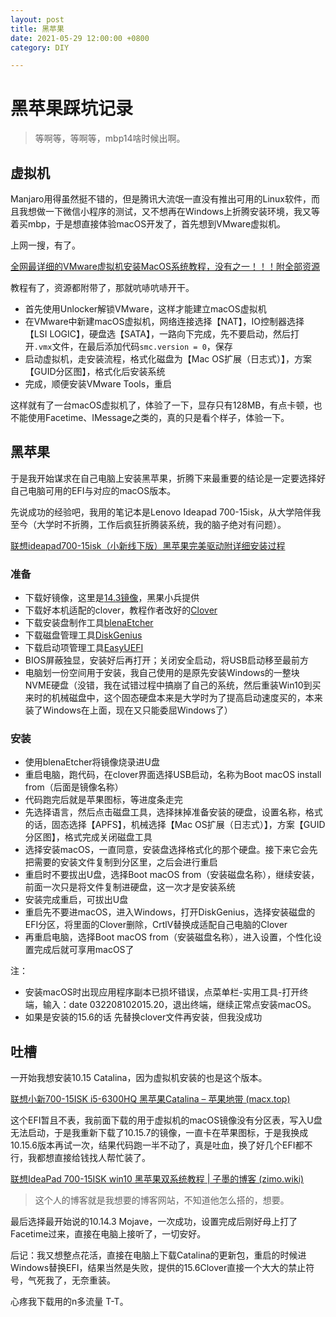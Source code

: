 ```yaml
---
layout: post
title: 黑苹果
date: 2021-05-29 12:00:00 +0800
category: DIY

---
```


# 黑苹果踩坑记录

> 等啊等，等啊等，mbp14啥时候出啊。

## 虚拟机

Manjaro用得虽然挺不错的，但是腾讯大流氓一直没有推出可用的Linux软件，而且我想做一下微信小程序的测试，又不想再在Windows上折腾安装环境，我又等着买mbp，于是想直接体验macOS开发了，首先想到VMware虚拟机。

上网一搜，有了。

[全网最详细的VMware虚拟机安装MacOS系统教程，没有之一！！！附全部资源](https://zhuanlan.zhihu.com/p/337036027)

教程有了，资源都附带了，那就吭哧吭哧开干。

* 首先使用Unlocker解锁VMware，这样才能建立macOS虚拟机
* 在VMware中新建macOS虚拟机，网络连接选择【NAT】，IO控制器选择【LSI LOGIC】，硬盘选【SATA】，一路向下完成，先不要启动，然后打开`.vmx`文件，在最后添加代码`smc.version = 0`，保存
* 启动虚拟机，走安装流程，格式化磁盘为【Mac OS扩展（日志式）】，方案【GUID分区图】，格式化后安装系统
* 完成，顺便安装VMware Tools，重启

这样就有了一台macOS虚拟机了，体验了一下，显存只有128MB，有点卡顿，也不能使用Facetime、IMessage之类的，真的只是看个样子，体验一下。

## 黑苹果

于是我开始谋求在自己电脑上安装黑苹果，折腾下来最重要的结论是一定要选择好自己电脑可用的EFI与对应的macOS版本。

先说成功的经验吧，我用的笔记本是Lenovo Ideapad 700-15isk，从大学陪伴我至今（大学时不折腾，工作后疯狂折腾装系统，我的脑子绝对有问题）。

[联想ideapad700-15isk（小新线下版）黑苹果完美驱动附详细安装过程](https://blog.csdn.net/a1353889150/article/details/97372378)

### 准备

* 下载好镜像，这里是[14.3镜像](https://blog.daliansky.net/macOS-Mojave-10.14.3-18D42-official-version-with-Clover-4859-original-image.html)，黑果小兵提供
* 下载好本机适配的clover，教程作者改好的[Clover](https://pan.baidu.com/s/1om-eWSGpNwpnnBfeoV-sWg)
* 下载安装盘制作工具[blenaEtcher](https://www.balena.io/etcher/)
* 下载磁盘管理工具[DiskGenius](https://pan.baidu.com/s/1zeM2IW6jHezp_SYk7BhWyw)
* 下载启动项管理工具[EasyUEFI](https://pan.baidu.com/s/1wOrtNPN3IZYhGJ1Q59H2SA)
* BIOS屏蔽独显，安装好后再打开；关闭安全启动，将USB启动移至最前方
* 电脑划一份空间用于安装，我自己使用的是原先安装Windows的一整块NVME硬盘（没错，我在试错过程中搞崩了自己的系统，然后重装Win10到买来时的机械磁盘中，这个固态硬盘本来是大学时为了提高启动速度买的，本来装了Windows在上面，现在又只能委屈Windows了）

### 安装

* 使用blenaEtcher将镜像烧录进U盘
* 重启电脑，跑代码，在clover界面选择USB启动，名称为Boot macOS install from（后面是镜像名称）
* 代码跑完后就是苹果图标，等进度条走完
* 先选择语言，然后点击磁盘工具，选择抹掉准备安装的硬盘，设置名称，格式的话，固态选择【APFS】，机械选择【Mac OS扩展（日志式）】，方案【GUID分区图】，格式完成关闭磁盘工具
* 选择安装macOS，一直同意，安装盘选择格式化的那个硬盘。接下来它会先把需要的安装文件复制到分区里，之后会进行重启
* 重启时不要拔出U盘，选择Boot macOS from（安装磁盘名称），继续安装，前面一次只是将文件复制进硬盘，这一次才是安装系统
* 安装完成重启，可拔出U盘
* 重启先不要进macOS，进入Windows，打开DiskGenius，选择安装磁盘的EFI分区，将里面的Clover删除，CrtlV替换成适配自己电脑的Clover
* 再重启电脑，选择Boot macOS from（安装磁盘名称），进入设置，个性化设置完成后就可享用macOS了

注：

* 安装macOS时出现应用程序副本已损坏错误，点菜单栏-实用工具-打开终端，输入：date 032208102015.20，退出终端，继续正常点安装macOS。
* 如果是安装的15.6的话 先替换clover文件再安装，但我没成功

## 吐槽

一开始我想安装10.15 Catalina，因为虚拟机安装的也是这个版本。

[联想小新700-15ISK i5-6300HQ 黑苹果Catalina – 苹果地带 (macx.top)](https://macx.top/3799.html)

这个EFI暂且不表，我前面下载的用于虚拟机的macOS镜像没有分区表，写入U盘无法启动，于是我重新下载了10.15.7的镜像，一直卡在苹果图标，于是我换成10.15.6版本再试一次，结果代码跑一半不动了，真是吐血，换了好几个EFI都不行，我都想直接给钱找人帮忙装了。

[联想IdeaPad 700-15ISK win10 黑苹果双系统教程 | 子墨的博客 (zimo.wiki)](https://blog.zimo.wiki/posts/ad76eda8/)

> 这个人的博客就是我想要的博客网站，不知道他怎么搭的，想要。

最后选择最开始说的10.14.3 Mojave，一次成功，设置完成后刚好母上打了Facetime过来，直接在电脑上接听了，一切安好。

后记：我又想整点花活，直接在电脑上下载Catalina的更新包，重启的时候进Windows替换EFI，结果当然是失败，提供的15.6Clover直接一个大大的禁止符号，气死我了，无奈重装。

心疼我下载用的n多流量 T-T。

